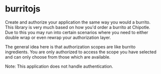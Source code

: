 # burritojs

Create and authorize your application the same way you would a burrito. This
library is very much based on how you'd order a burrito at Chipotle. Due to this
you may run into certain scenarios where you need to either double wrap or even
rewrap your authorization layer.

The general idea here is that authorization scopes are like burrito ingredients.
You are only authorized to access the scope you have selected and can only
choose from those which are available.

Note: This application does not handle authentication.
